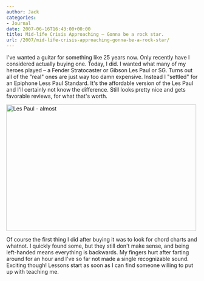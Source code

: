 ```yaml
---
author: Jack
categories:
- Journal
date: 2007-06-16T16:43:00+00:00
title: Mid-life Crisis Approaching – Gonna be a rock star.
url: /2007/mid-life-crisis-approaching-gonna-be-a-rock-star/
---
```


I've wanted a guitar for something like 25 years now. Only recently have I considered actually buying one. Today, I did. I wanted what many of my heroes played &#8211; a Fender Stratocaster or Gibson Les Paul or SG. Turns out all of the "real" ones are just way too damn expensive. Instead I "settled" for an Epiphone Less Paul Standard. It's the affordable version of the Les Paul and I'll certainly not know the difference. Still looks pretty nice and gets favorable reviews, for what that's worth. 

[<img src="https://farm2.static.flickr.com/1254/557921604_e0a505bf85.jpg" width="500" height="333" alt="Les Paul - almost" />][1]

Of course the first thing I did after buying it was to look for chord charts and whatnot. I quickly found some, but they still don't make sense, and being left-handed means everything is backwards. My fingers hurt after farting around for an hour and I've so far not made a single recognizable sound. Exciting though! Lessons start as soon as I can find someone willing to put up with teaching me.

 [1]: http://www.flickr.com/photos/jbaty/557921604/ "Photo Sharing"